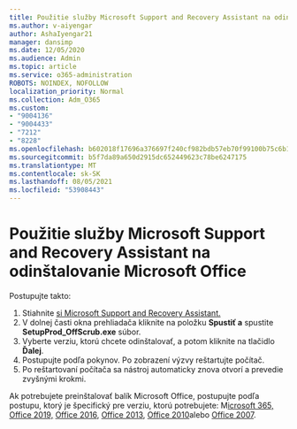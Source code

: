 ```yaml
---
title: Použitie služby Microsoft Support and Recovery Assistant na odinštalovanie Microsoft Office
ms.author: v-aiyengar
author: AshaIyengar21
manager: dansimp
ms.date: 12/05/2020
ms.audience: Admin
ms.topic: article
ms.service: o365-administration
ROBOTS: NOINDEX, NOFOLLOW
localization_priority: Normal
ms.collection: Adm_O365
ms.custom:
- "9004136"
- "9004433"
- "7212"
- "8228"
ms.openlocfilehash: b602018f17696a376697f240cf982bdb57eb70f99100b75c6b15867ee135bb5d
ms.sourcegitcommit: b5f7da89a650d2915dc652449623c78be6247175
ms.translationtype: MT
ms.contentlocale: sk-SK
ms.lasthandoff: 08/05/2021
ms.locfileid: "53908443"
---
```

# <a name="use-microsoft-support-and-recovery-assistant-to-uninstall-microsoft-office"></a>Použitie služby Microsoft Support and Recovery Assistant na odinštalovanie Microsoft Office

Postupujte takto:

1. Stiahnite [si Microsoft Support and Recovery Assistant.](https://go.microsoft.com/fwlink/?linkid=2139122)
1. V dolnej časti okna prehliadača kliknite na položku **Spustiť a** spustite **SetupProd_OffScrub.exe** súbor.
1. Vyberte verziu, ktorú chcete odinštalovať, a potom kliknite na tlačidlo **Ďalej**.
1. Postupujte podľa pokynov. Po zobrazení výzvy reštartujte počítač.
1. Po reštartovaní počítača sa nástroj automaticky znova otvorí a prevedie zvyšnými krokmi.

Ak potrebujete preinštalovať balík Microsoft Office, postupujte podľa postupu, ktorý je špecifický pre verziu, ktorú potrebujete: M[icrosoft 365,](https://go.microsoft.com/fwlink/?linkid=2138843) [Office 2019,](https://go.microsoft.com/fwlink/?linkid=2138843) [Office 2016](https://go.microsoft.com/fwlink/?linkid=2138919), [Office 2013](https://go.microsoft.com/fwlink/?linkid=2138919), [Office 2010](https://go.microsoft.com/fwlink/?linkid=2139237)alebo [Office 2007](https://go.microsoft.com/fwlink/?linkid=2138644).